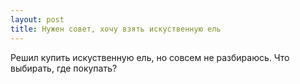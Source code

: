 ```yaml
---
layout: post 
title: Нужен совет, хочу взять искуственную ель 
--- 
```

Решил купить искуственную ель, но совсем не разбираюсь. Что выбирать, где покупать?

